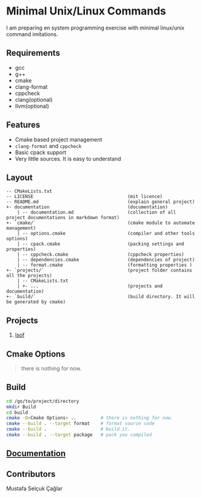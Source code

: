# Minimal Unix/Linux Commands

I am preparing en system programming exercise with minimal linux/unix command imitations.

## Requirements

- gcc
- g++
- cmake
- clang-format
- cppcheck
- clang(optional)
- llvm(optional)

## Features

- Cmake based project management
- `clang-format` and `cppcheck`
- Basic cpack support
- Very little sources. It is easy to understand

## Layout

```
-- CMakeLists.txt
-- LICENSE                                   (mit licence)
-- README.md                                 (explain general project)
+- documentation                             (documentation)
    | -- documentation.md                    (collection of all project documentations in markdown format)
+- `cmake/`                                  (cmake module to automate management)
    | -- options.cmake                       (compiler and other tools options)
    | -- cpack.cmake                         (packing settings and properties)
    | -- cppcheck.cmake                      (cppcheck properties)
    | -- dependencies.cmake                  (dependencies of project)
    | -- format.cmake                        (formatting properties )
+- `projects/`                               (project folder contains all the projects)
    | -- CMakeLists.txt
    | +- ...                                 (projects and documentation)
+- `build/`                                  (build directory. It will be generated by cmake)
```

## Projects

1. [lsof](/projects/lsof/lsof.md)

## Cmake Options

> there is nothing for now.

## Build

```bash
cd /go/to/project/directory
mkdir Build
cd build
cmake -D<Cmake Options> ..         # there is nothing for now.
cmake --build . --target format    # format source code
cmake --build .                    # build it.
cmake --build . --target package   # pack you compiled
```

## [Documentation](/documentation/documentation.md)

## Contributors

Mustafa Selçuk Çağlar
